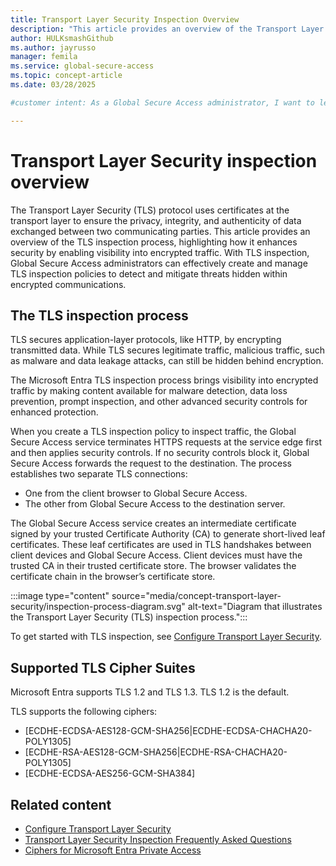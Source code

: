 ```yaml
---
title: Transport Layer Security Inspection Overview
description: "This article provides an overview of the Transport Layer Security (TLS) inspection process and how it increases security between two communicating parties."
author: HULKsmashGithub
ms.author: jayrusso
manager: femila
ms.service: global-secure-access
ms.topic: concept-article
ms.date: 03/28/2025

#customer intent: As a Global Secure Access administrator, I want to learn about the Transport Layer Security (TLS) protocol to support the creation of TLS inspection policies.   

---
```

# Transport Layer Security inspection overview
The Transport Layer Security (TLS) protocol uses certificates at the transport layer to ensure the privacy, integrity, and authenticity of data exchanged between two communicating parties. This article provides an overview of the TLS inspection process, highlighting how it enhances security by enabling visibility into encrypted traffic. With TLS inspection, Global Secure Access administrators can effectively create and manage TLS inspection policies to detect and mitigate threats hidden within encrypted communications.

## The TLS inspection process
TLS secures application-layer protocols, like HTTP, by encrypting transmitted data. While TLS secures legitimate traffic, malicious traffic, such as malware and data leakage attacks, can still be hidden behind encryption.

The Microsoft Entra TLS inspection process brings visibility into encrypted traffic by making content available for malware detection, data loss prevention, prompt inspection, and other advanced security controls for enhanced protection.

When you create a TLS inspection policy to inspect traffic, the Global Secure Access service terminates HTTPS requests at the service edge first and then applies security controls. If no security controls block it, Global Secure Access forwards the request to the destination. The process establishes two separate TLS connections: 
- One from the client browser to Global Secure Access.
- The other from Global Secure Access to the destination server.

The Global Secure Access service creates an intermediate certificate signed by your trusted Certificate Authority (CA) to generate short-lived leaf certificates. These leaf certificates are used in TLS handshakes between client devices and Global Secure Access. Client devices must have the trusted CA in their trusted certificate store. The browser validates the certificate chain in the browser’s certificate store.
<!-- Art Library Source# ConceptArt-0-000-047 -->
:::image type="content" source="media/concept-transport-layer-security/inspection-process-diagram.svg" alt-text="Diagram that illustrates the Transport Layer Security (TLS) inspection process.":::

To get started with TLS inspection, see [Configure Transport Layer Security](how-to-transport-layer-security.md). 

## Supported TLS Cipher Suites
Microsoft Entra supports TLS 1.2 and TLS 1.3. TLS 1.2 is the default. 

TLS supports the following ciphers:
- [ECDHE-ECDSA-AES128-GCM-SHA256|ECDHE-ECDSA-CHACHA20-POLY1305]   
- [ECDHE-RSA-AES128-GCM-SHA256|ECDHE-RSA-CHACHA20-POLY1305]   
- [ECDHE-ECDSA-AES256-GCM-SHA384]

## Related content

* [Configure Transport Layer Security](how-to-transport-layer-security.md)
* [Transport Layer Security Inspection Frequently Asked Questions](<resource-faq.yml>)
* [Ciphers for Microsoft Entra Private Access](reference-ciphers.md)

